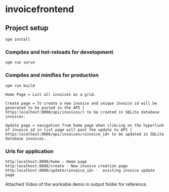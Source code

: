 # invoicefrontend

## Project setup
```
npm install
```

### Compiles and hot-reloads for development
```
npm run serve
```

### Compiles and minifies for production
```
npm run build
```

    Home Page = List all invoices as a grid.
    
    Create page = To create a new invoice and unique invoice id will be generated to be posted in the API ( https:localhost:8000/api/invoices/) to be created in SQLite database invoices.
    
    Update page = navigation from home page when clikcing on the hyperlink of invoice id in list page will post the update to API ( https:localhost:8000/api/invoices/<invoice_id> to be updated in SQLite database invoices.
    
### Urls for application
```
http:localhost:8080/home - Home page
http:localhost:8080/create - New invoice creation page
http:localhost:8080/update/<invoice_id> -  existing invoice update page 

```   
    
    
    
Attached Video of the workable demo in output folder for reference. 
    
